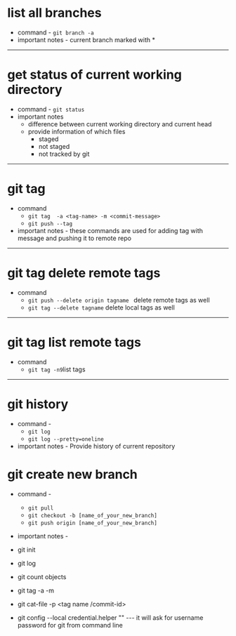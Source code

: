 



# list all branches
  - command - `git branch -a`
  - important notes - current branch marked with *
---
# get status of current working directory
   - command - `git status`
   - important notes
     - difference between current working directory and current head
     - provide information of which files 
       - staged
       - not staged
       - not tracked by git
---
# git tag 
  - command  
    - `git tag  -a <tag-name> -m <commit-message> `
    - ` git push --tag `
  - important notes - these commands are used for adding tag with message and pushing it to remote repo

---
# git tag delete remote tags 
  - command  
    - `git push --delete origin tagname ` delete remote tags as well
    - ` git tag --delete tagname ` delete local tags as well

---
# git tag list remote tags 
  - command  
    - ` git tag -n9 `list tags
 
---

# git history
  - command - 
    - `git log`
    - `git log --pretty=oneline`
  - important notes - Provide history of current repository

# git create new branch
- command - 
    - `git pull`
    - `git checkout -b [name_of_your_new_branch]`
    -  `git push origin [name_of_your_new_branch]`
- important notes - 
  

- git init
- git log 
- git count objects
- git tag -a <tag name> -m <message>
- git cat-file -p <tag name /commit-id> 
- git config --local credential.helper "" --- it will ask for username password for git from command line
  
  
  
  
